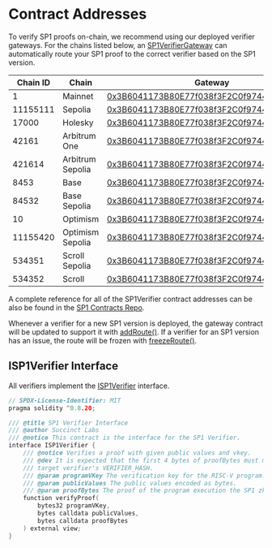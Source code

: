# Contract Addresses

To verify SP1 proofs on-chain, we recommend using our deployed verifier gateways. For the chains listed below, an [SP1VerifierGateway](https://github.com/succinctlabs/sp1-contracts/blob/main/contracts/src/ISP1VerifierGateway.sol) can automatically route your SP1 proof to the correct verifier based on the SP1 version.

| Chain ID | Chain            | Gateway                                                                                                                                 |
| -------- | ---------------- | --------------------------------------------------------------------------------------------------------------------------------------- |
| 1        | Mainnet          | [0x3B6041173B80E77f038f3F2C0f9744f04837185e](https://etherscan.io/address/0x3B6041173B80E77f038f3F2C0f9744f04837185e)                   |
| 11155111 | Sepolia          | [0x3B6041173B80E77f038f3F2C0f9744f04837185e](https://sepolia.etherscan.io/address/0x3B6041173B80E77f038f3F2C0f9744f04837185e)           |
| 17000    | Holesky          | [0x3B6041173B80E77f038f3F2C0f9744f04837185e](https://holesky.etherscan.io/address/0x3B6041173B80E77f038f3F2C0f9744f04837185e)           |
| 42161    | Arbitrum One     | [0x3B6041173B80E77f038f3F2C0f9744f04837185e](https://arbiscan.io/address/0x3B6041173B80E77f038f3F2C0f9744f04837185e)                    |
| 421614   | Arbitrum Sepolia | [0x3B6041173B80E77f038f3F2C0f9744f04837185e](https://sepolia.arbiscan.io/address/0x3B6041173B80E77f038f3F2C0f9744f04837185e)            |
| 8453     | Base             | [0x3B6041173B80E77f038f3F2C0f9744f04837185e](https://basescan.org/address/0x3B6041173B80E77f038f3F2C0f9744f04837185e)                   |
| 84532    | Base Sepolia     | [0x3B6041173B80E77f038f3F2C0f9744f04837185e](https://sepolia.basescan.org/address/0x3B6041173B80E77f038f3F2C0f9744f04837185e)           |
| 10       | Optimism         | [0x3B6041173B80E77f038f3F2C0f9744f04837185e](https://optimistic.etherscan.io/address/0x3b6041173b80e77f038f3f2c0f9744f04837185e)        |
| 11155420 | Optimism Sepolia | [0x3B6041173B80E77f038f3F2C0f9744f04837185e](hhttps://sepolia-optimism.etherscan.io/address/0x3B6041173B80E77f038f3F2C0f9744f04837185e) |
| 534351   | Scroll Sepolia   | [0x3B6041173B80E77f038f3F2C0f9744f04837185e](https://sepolia.scrollscan.com/address/0x3B6041173B80E77f038f3F2C0f9744f04837185e)         |
| 534352   | Scroll           | [0x3B6041173B80E77f038f3F2C0f9744f04837185e](https://scrollscan.com/address/0x3B6041173B80E77f038f3F2C0f9744f04837185e)                 |

A complete reference for all of the SP1Verifier contract addresses can be also be found in the [SP1 Contracts Repo](https://github.com/succinctlabs/sp1-contracts/blob/main/contracts/deployments).

Whenever a verifier for a new SP1 version is deployed, the gateway contract will be updated to support it with [addRoute()](https://github.com/succinctlabs/sp1-contracts/blob/main/contracts/src/ISP1VerifierGateway.sol#L65). If a verifier for an SP1 version has an issue, the route will be frozen with [freezeRoute()](https://github.com/succinctlabs/sp1-contracts/blob/main/contracts/src/ISP1VerifierGateway.sol#L71).

## ISP1Verifier Interface

All verifiers implement the [ISP1Verifier](https://github.com/succinctlabs/sp1-contracts/blob/main/contracts/src/ISP1Verifier.sol) interface.

```c++
// SPDX-License-Identifier: MIT
pragma solidity ^0.8.20;

/// @title SP1 Verifier Interface
/// @author Succinct Labs
/// @notice This contract is the interface for the SP1 Verifier.
interface ISP1Verifier {
    /// @notice Verifies a proof with given public values and vkey.
    /// @dev It is expected that the first 4 bytes of proofBytes must match the first 4 bytes of
    /// target verifier's VERIFIER_HASH.
    /// @param programVKey The verification key for the RISC-V program.
    /// @param publicValues The public values encoded as bytes.
    /// @param proofBytes The proof of the program execution the SP1 zkVM encoded as bytes.
    function verifyProof(
        bytes32 programVKey,
        bytes calldata publicValues,
        bytes calldata proofBytes
    ) external view;
}
```
